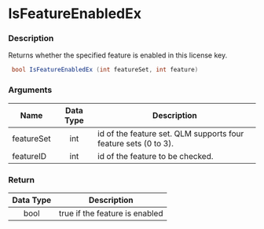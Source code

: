 # IsFeatureEnabledEx

### Description

Returns whether the specified feature is enabled in this license key.

```csharp
 bool IsFeatureEnabledEx (int featureSet, int feature)
```

### Arguments

| Name       | Data Type | Description                                                     |
| ---------- | :-------: | --------------------------------------------------------------- |
| featureSet |    int    | id of the feature set. QLM supports four feature sets (0 to 3). |
| featureID  |    int    | id of the feature to be checked.                                |

### Return

| Data Type | Description                    |
| :-------: | ------------------------------ |
|    bool   | true if the feature is enabled |
